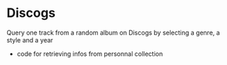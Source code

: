 # Discogs

Query one track from a random album on Discogs by selecting a genre, a style and a year


+ code for retrieving infos from personnal collection
